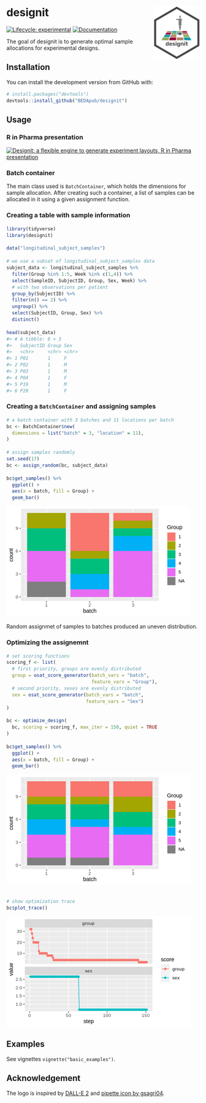 
<!-- README.md is generated from README.Rmd. Please edit that file -->

# designit <a href="https://bedapub.github.io/designit/"><img src="man/figures/logo.svg" align="right" height="139" /></a>

<!-- badges: start -->

[![Lifecycle:
experimental](https://img.shields.io/badge/lifecycle-experimental-orange.svg)](https://lifecycle.r-lib.org/articles/stages.html#experimental)
[![Documentation](https://img.shields.io/badge/docs-pkgdown-blue.svg)](https://bedapub.github.io/designit/)
<!-- badges: end -->

The goal of designit is to generate optimal sample allocations for
experimental designs.

## Installation

You can install the development version from GitHub with:

``` r
# install.packages("devtools")
devtools::install_github("BEDApub/designit")
```

## Usage

### R in Pharma presentation
[![Designit: a flexible engine to generate experiment layouts, R in Pharma presentation](https://img.youtube.com/vi/mvPmSQJVy8o/0.jpg)](https://www.youtube.com/watch?v=mvPmSQJVy8o "Designit: a flexible engine to generate experiment layouts")

### Batch container
The main class used is `BatchContainer`, which holds the dimensions for
sample allocation. After creating such a container, a list of samples
can be allocated in it using a given assignment function.

### Creating a table with sample information

``` r
library(tidyverse)
library(designit)

data("longitudinal_subject_samples")

# we use a subset of longitudinal_subject_samples data
subject_data <- longitudinal_subject_samples %>% 
  filter(Group %in% 1:5, Week %in% c(1,4)) %>% 
  select(SampleID, SubjectID, Group, Sex, Week) %>%
  # with two observations per patient
  group_by(SubjectID) %>%
  filter(n() == 2) %>%
  ungroup() %>%
  select(SubjectID, Group, Sex) %>%
  distinct()

head(subject_data)
#> # A tibble: 6 × 3
#>   SubjectID Group Sex  
#>   <chr>     <chr> <chr>
#> 1 P01       1     F    
#> 2 P02       1     M    
#> 3 P03       1     M    
#> 4 P04       1     F    
#> 5 P19       1     M    
#> 6 P20       1     F
```

### Creating a `BatchContainer` and assigning samples

``` r
# a batch container with 3 batches and 11 locations per batch
bc <- BatchContainer$new(
  dimensions = list("batch" = 3, "location" = 11),
)

# assign samples randomly
set.seed(17)
bc <- assign_random(bc, subject_data)

bc$get_samples() %>%
  ggplot() +
  aes(x = batch, fill = Group) +
  geom_bar()
```

![](man/figures/README-random_assignment-1.png)<!-- -->

Random assignmet of samples to batches produced an uneven distribution.

### Optimizing the assignemnt

``` r
# set scoring functions
scoring_f <- list(
  # first priority, groups are evenly distributed
  group = osat_score_generator(batch_vars = "batch", 
                               feature_vars = "Group"),
  # second priority, sexes are evenly distributed
  sex = osat_score_generator(batch_vars = "batch", 
                             feature_vars = "Sex")
)

bc <- optimize_design(
  bc, scoring = scoring_f, max_iter = 150, quiet = TRUE
)

bc$get_samples() %>%
  ggplot() +
  aes(x = batch, fill = Group) +
  geom_bar()
```

![](man/figures/README-optimized_assignment-1.png)<!-- -->

``` r

# show optimization trace
bc$plot_trace()
```

![](man/figures/README-optimized_assignment-2.png)<!-- -->

## Examples

See vignettes `vignette("basic_examples")`.

## Acknowledgement

The logo is inspired by [DALL-E 2](https://openai.com/dall-e-2/) and
[pipette icon by
gsagri04](https://openclipart.org/detail/140941/micropipette).
